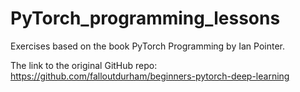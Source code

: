 # PyTorch_programming_lessons
Exercises based on the book PyTorch Programming by Ian Pointer.

The link to the original GitHub repo: https://github.com/falloutdurham/beginners-pytorch-deep-learning
